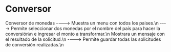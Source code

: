 # Conversor
Conversor de monedas
----> Muestra un menu con todos los paises.\n
----> Permite seleccionar dos monedas por el nombre del país para hacer la conversión\n
      e ingresar el monto a transformar.\n
      Mostrara un mensaje con el resultado de la solicitud.\n
----> Permite guardar todas las solicitudes de conversión realizadas.\n

